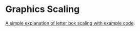 # Graphics Scaling

[A simple explanation of letter box scaling with example code](https://github.com/yli-yasir/graphics-scaling/blob/master/script.js).



